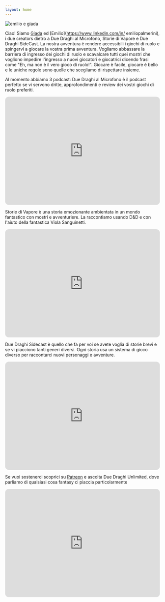 ```yaml
---
layout: home
---
```

![emilio e giada](/assets/images/emilio_giada.jpg)

Ciao! Siamo [Giada](https://www.giadataribelli.com/) ed [Emilio](https://www.linkedin.com/in/
emiliopalmerini), i due creators dietro a Due Draghi al Microfono, Storie di Vapore e Due Draghi SideCast. 
La nostra avventura è rendere accessibili i giochi di ruolo e spingervi a giocare la vostra prima avventura. Vogliamo abbassare la barriera di ingresso dei giochi di ruolo e scavalcare tutti quei mostri che vogliono impedire l'ingresso a nuovi giocatori e giocatrici dicendo frasi come "Eh, ma non è il vero gioco di ruolo!".
Giocare è facile, giocare è bello e le uniche regole sono quelle che scegliamo di rispettare insieme.

Al momento abbiamo 3 podcast:
Due Draghi al Microfono è il podcast perfetto se vi servono dritte, approfondimenti e review dei vostri giochi di ruolo preferiti. 
<iframe style="border-radius:12px" src="https://open.spotify.com/embed/show/1xUd7hMLVjCUcvDDtqyP5q?utm_source=generator" width="100%" height="352" frameBorder="0" allowfullscreen="" allow="autoplay; clipboard-write; encrypted-media; fullscreen; picture-in-picture" loading="lazy"></iframe>


Storie di Vapore è una storia emozionante ambientata in un mondo fantastico con mostri e avventuriere. La raccontiamo usando D&D e con l'aiuto della fantastica Viola Sanguinetti. 

<iframe style="border-radius:12px" src="https://open.spotify.com/embed/show/5tExscuC59ILdVBHxDF2kz?utm_source=generator" width="100%" height="352" frameBorder="0" allowfullscreen="" allow="autoplay; clipboard-write; encrypted-media; fullscreen; picture-in-picture" loading="lazy"></iframe>


Due Draghi Sidecast è quello che fa per voi se avete voglia di storie brevi e se vi piacciono tanti generi diversi. Ogni storia usa un sistema di gioco diverso per raccontarci nuovi personaggi e avventure.
<iframe style="border-radius:12px" src="https://open.spotify.com/embed/show/78Db3i2bBJd5MFtdOxSyr1?utm_source=generator" width="100%" height="352" frameBorder="0" allowfullscreen="" allow="autoplay; clipboard-write; encrypted-media; fullscreen; picture-in-picture" loading="lazy"></iframe>


Se vuoi sostenerci scoprici su [Patreon](patreon.com/DueDraghiPlus) e ascolta Due Draghi Unlimited, dove parliamo di qualsiasi cosa fantasy ci piaccia particolarmente
<iframe style="border-radius:12px" src="https://open.spotify.com/embed/show/5vXtEiIreNzB15dfapZjd2?utm_source=generator" width="100%" height="352" frameBorder="0" allowfullscreen="" allow="autoplay; clipboard-write; encrypted-media; fullscreen; picture-in-picture" loading="lazy"></iframe>
